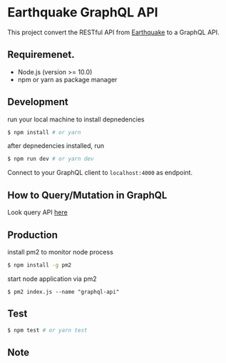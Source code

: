 # Earthquake GraphQL API

This project convert the RESTful API from [Earthquake](https://earthquake.usgs.gov/earthquakes/feed/v1.0/geojson.php) to a GraphQL API.

## Requiremenet.
- Node.js (version >= 10.0)
- npm or yarn as package manager

## Development
run your local machine to install depnedencies

```bash
$ npm install # or yarn
```

after depnedencies installed, run

```bash
$ npm run dev # or yarn dev
```

Connect to your GraphQL client to `localhost:4000` as endpoint.

## How to Query/Mutation in GraphQL
Look query API [here](docs/query-api.md)

## Production
install pm2 to monitor node process

```bash
$ npm install -g pm2
```

start node application via pm2
```
$ pm2 index.js --name "graphql-api"
```

## Test
```bash
$ npm test # or yarn test
```

## Note